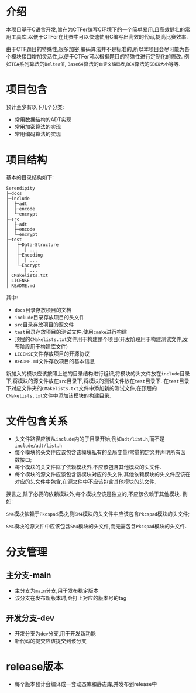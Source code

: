 # 介绍

本项目基于C语言开发,旨在为CTFer编写C环境下的一个简单易用,且高效健壮的常用工具库,以便于CTFer在比赛中可以快速使用C编写出高效的代码,提高比赛效率.

由于CTF题目的特殊性,很多加密,编码算法并不是标准的,所以本项目会尽可能为各个模块接口增加灵活性,以便于CTFer可以根据题目的特殊性进行定制化的修改.
例如`TEA`系列算法的`Deltea值`, `Base64`算法的`自定义编码表`,`RC4`算法的`SBOX大小`等等.

# 项目包含

预计至少有以下几个分类:

- 常用数据结构的ADT实现
- 常用加密算法的实现
- 常用编码算法的实现

# 项目结构

基本的目录结构如下:

```plaintext
Serendipity
├─docs
├─include
│  ├─adt
│  ├─encode
│  └─encrypt
├─src
│  ├─adt
│  ├─encode
│  └─encrypt
├─test
│   ├─Data-Structure
│   │  │ ...
│   ├─Encoding
│   │  │ ...
│   └─Encrypt
│      │ ...
│ CMakelists.txt
│ LICENSE
│ README.md
```

其中:

- `docs`目录存放项目的文档
- `include`目录存放项目的头文件
- `src`目录存放项目的源文件
- `test`目录存放项目的测试文件,使用`cmake`进行构建
- 顶层的`CMakelists.txt`文件用于构建整个项目(开发阶段用于构建测试文件,发布阶段用于构建库文件)
- `LICENSE`文件存放项目的开源协议
- `README.md`文件存放项目的基本信息

新加入的模块应该按照上述的目录结构进行组织,将模块的头文件放在`include`目录下,将模块的源文件放在`src`目录下,将模块的测试文件放在`test`目录下.
在`test`目录下对应文件夹的`CMakelists.txt`文件中添加新的测试文件,在顶层的`CMakelists.txt`文件中添加该模块的构建目录.

# 文件包含关系
- 头文件路径应该从`include`内的子目录开始,例如`adt/list.h`,而不是`include/adt/list.h`
- 每个模块的头文件应该包含该模块私有的全局变量/常量的定义并声明所有函数接口;
- 每个模块的头文件除了依赖模块外,不应该包含其他模块的头文件.
- 每个模块的源文件应该包含该模块对应的头文件,其他依赖模块的头文件应该在对应的头文件中包含,在源文件中不应该包含其他模块的头文件.

换言之,除了必要的依赖模块外,每个模块应该是独立的,不应该依赖于其他模块.
例如:

`SM4`模块依赖于`Pkcspad`模块,则`SM4`模块的头文件中应该包含`Pkcspad`模块的头文件;

`SM4`模块的源文件中应该包含`SM4`模块的头文件,而无需包含`Pkcspad`模块的头文件.

# 分支管理
## 主分支-main
- 主分支为`main`分支,用于发布稳定版本
- 该分支在发布新版本时,会打上对应的版本号的tag

## 开发分支-dev
- 开发分支为`dev`分支,用于开发新功能
- 新代码的提交应该提交到该分支

# release版本
- 每个版本预计会编译成一套动态库和静态库,并发布到release中